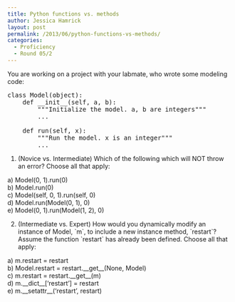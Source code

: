 ```yaml
---
title: Python functions vs. methods
author: Jessica Hamrick
layout: post
permalink: /2013/06/python-functions-vs-methods/
categories:
  - Proficiency
  - Round 05/2
---
```

You are working on a project with your labmate, who wrote some modeling code:

<pre>class Model(object):
    def __init__(self, a, b):
        """Initialize the model. a, b are integers"""
        ...

    def run(self, x):
        """Run the model. x is an integer"""
        ...
</pre>

1. (Novice vs. Intermediate) Which of the following which will NOT throw an error? Choose all that apply:

a) Model(0, 1).run(0)  
b) Model.run(0)  
c) Model(self, 0, 1).run(self, 0)  
d) Model.run(Model(0, 1), 0)  
e) Model(0, 1).run(Model(1, 2), 0)

2. (Intermediate vs. Expert) How would you dynamically modify an instance of Model, \`m\`, to include a new instance method, \`restart\`? Assume the function \`restart\` has already been defined. Choose all that apply:

a) m.restart = restart  
b) Model.restart = restart.\_\_get\_\_(None, Model)  
c) m.restart = restart.\_\_get\_\_(m)  
d) m.\_\_dict\_\_[&#8216;restart&#8217;] = restart  
e) m.\_\_setattr\_\_(&#8216;restart&#8217;, restart)